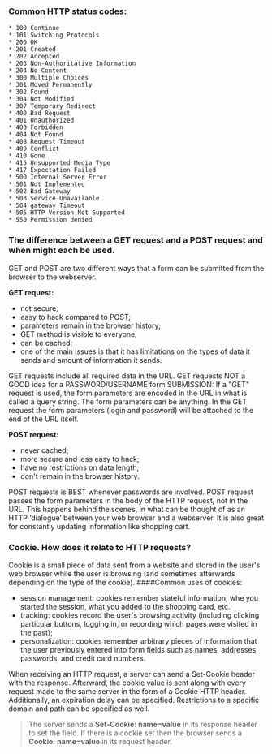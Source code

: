 ### Сommon HTTP status codes:
	* 100 Continue
	* 101 Switching Protocols
	* 200 OK
	* 201 Created
	* 202 Accepted
	* 203 Non-Authoritative Information
	* 204 No Content
	* 300 Multiple Choices
	* 301 Moved Permanently
	* 302 Found
	* 304 Not Modified
	* 307 Temporary Redirect
	* 400 Bad Request
	* 401 Unauthorized
	* 403 Forbidden
	* 404 Not Found
	* 408 Request Timeout
	* 409 Conflict
	* 410 Gone
	* 415 Unsupported Media Type
	* 417 Expectation Failed
	* 500 Internal Server Error
	* 501 Not Implemented
	* 502 Bad Gateway
	* 503 Service Unavailable
	* 504 gateway Timeout
	* 505 HTTP Version Not Supported
	* 550 Permission denied


### The difference between a GET request and a POST request and when might each be used.

GET and POST are two different ways that a form can be submitted from the browser to the webserver.
	
**GET request:**

  - not secure;
  - easy to hack compared to POST;
  - parameters remain in the browser history;
  - GET method is visible to everyone;
  - can be cached;
  - one of the main issues is that it has limitations on the types of data it sends and amount of information it sends. 

GET requests include all required data in the URL.
GET requests NOT a GOOD idea for a PASSWORD/USERNAME form SUBMISSION: If a "GET" request is used, the form parameters are encoded in the URL in what is called a query string. The form parameters can be anything. In the GET request the form parameters (login and password) will be attached to the end of the URL itself. 

**POST request:**

- never cached;
- more secure and less easy to hack;
- have no restrictions on data length;
- don't remain in the browser history.

POST requests is BEST whenever passwords are involved.
POST request passes the form parameters in the body of the HTTP request, not in the URL. This happens behind the scenes, in what can be thought of as an HTTP ‘dialogue’ between your web browser and a webserver. It is also great for constantly updating information like shopping cart.

### Cookie. How does it relate to HTTP requests?

Cookie is a small piece of data sent from a website and stored in the user's web browser while the user is browsing (and sometimes afterwards depending on the type of the cookie). 
####Common uses of cookies:

- session management: cookies remember stateful information, whe you started the session, what you added to the shopping card, etc.
- tracking: cookies record the user's browsing activity (including clicking particular buttons, logging in, or recording which pages were visited in the past);
- personalization: cookies remember arbitrary pieces of information that the user previously entered into form fields such as names, addresses, passwords, and credit card numbers.

When receiving an HTTP request, a server can send a Set-Cookie header with the response. Afterward, the cookie value is sent along with every request made to the same server in the form of a Cookie HTTP header. Additionally, an expiration delay can be specified. Restrictions to a specific domain and path can be specified as well.

>The server sends a **Set-Cookie: name=value** in its response header to set the field. If there is a cookie set then the browser sends a **Cookie: name=value** in its request header.






